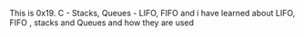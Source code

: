 This is 0x19. C - Stacks, Queues - LIFO, FIFO and i have learned about LIFO, FIFO , stacks and Queues and how they are used

